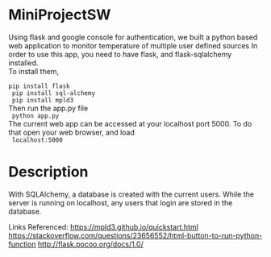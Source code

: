 # MiniProjectSW
<text> Using flask and google console for authentication, we built a python based web application to monitor temperature of multiple user defined sources
In order to use this app, you need to have flask, and flask-sqlalchemy installed.
</text>
</br>
To install them,
</br>
<code>
 pip install flask
</code>
</br>
<code>
  pip install sql-alchemy
</code>
</br>
<code>
  pip install mpld3
</code>
</br>
Then run the app.py file
</br>
<code>
  python app.py
</code>
</br>
The current web app can be accessed at your localhost port 5000. To do that open your web browser, and load 
</br>
<code>
localhost:5000
</code>
</br>
# Description
With SQLAlchemy, a database is created with the current users. While the server is running on localhost, any users that login are stored in the database.


Links Referenced:
https://mpld3.github.io/quickstart.html
https://stackoverflow.com/questions/23656552/html-button-to-run-python-function
http://flask.pocoo.org/docs/1.0/
